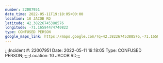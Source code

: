 ```yaml
---
number: 22007951
date_time: 2022-05-11T19:18:05+00:00
location: 10 JACOB RD
latitude: 42.38226745388576
longitude: -71.16584474740822
type: CONFUSED PERSON
google_maps_link: https://maps.google.com/?q=42.38226745388576,-71.16584474740822
---
```


;;;Incident #: 22007951  Date: 2022-05-11 19:18:05   Type: CONFUSED PERSON;;;;;;Location: 10 JACOB RD;;;
